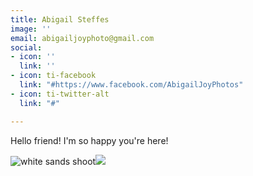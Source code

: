 ```yaml
---
title: Abigail Steffes
image: ''
email: abigailjoyphoto@gmail.com
social:
- icon: ''
  link: ''
- icon: ti-facebook
  link: "#https://www.facebook.com/AbigailJoyPhotos"
- icon: ti-twitter-alt
  link: "#"

---
```


Hello friend!  I'm so happy you're here!

![](/images/img_7562.jpg "white sands shoot")![](/images/img_7170.jpg)